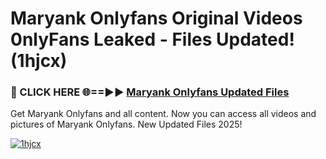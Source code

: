 # Maryank Onlyfans Original Videos 0nlyFans Leaked - Files Updated! (1hjcx)

<h3>🔴 CLICK HERE 🌐==►► <a href="https://tinyurl.com/ehrbuxhb" rel="nofollow">Maryank Onlyfans Updated Files</a></h3>

Get Maryank Onlyfans and all content. Now you can access all videos and pictures of Maryank Onlyfans. New Updated Files 2025!

[![1hjcx](https://i.imgur.com/lVYEuWS.gif)](https://tinyurl.com/ehrbuxhb)
